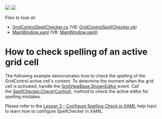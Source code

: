 <!-- default badges list -->
[![](https://img.shields.io/badge/Open_in_DevExpress_Support_Center-FF7200?style=flat-square&logo=DevExpress&logoColor=white)](https://supportcenter.devexpress.com/ticket/details/T598294)
[![](https://img.shields.io/badge/📖_How_to_use_DevExpress_Examples-e9f6fc?style=flat-square)](https://docs.devexpress.com/GeneralInformation/403183)
<!-- default badges end -->
<!-- default file list -->
*Files to look at*:

* [GridControlSpellChecker.cs](./CS/WpfApplication1/GridControlSpellChecker.cs) (VB: [GridControlSpellChecker.vb](./VB/WpfApplication1/GridControlSpellChecker.vb))
* [MainWindow.xaml](./CS/WpfApplication1/MainWindow.xaml) (VB: [MainWindow.xaml](./VB/WpfApplication1/MainWindow.xaml))
<!-- default file list end -->
# How to check spelling of an active grid cell


<p>The following example demonstrates how to check the spelling of the GridControl active cell's content. To determine the moment when the grid cell is activated, handle the <a href="https://documentation.devexpress.com/WPF/DevExpress.Xpf.Grid.GridViewBase.ShownEditor.event">GridViewBase.ShownEditor </a>event. Call the <a href="https://documentation.devexpress.com/WPF/DevExpress.Xpf.SpellChecker.SpellChecker.Check.method(XC8Ofw)">SpellChecker.Check(Control) </a> method to check the active editor for spelling mistakes.</p>
<p>Please refer to the <a href="https://documentation.devexpress.com/WPF/119443/Controls-and-Libraries/Spell-Checker/Getting-Started/Lesson-3-Configure-Spelling-Check-in-XAML">Lesson 3 - Configure Spelling Check in XAML</a> help topic to learn how to configure SpellChecker in XAML.</p>

<br/>


